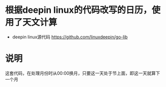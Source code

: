 # 根据deepin linux的代码改写的日历，使用了天文计算
* deepin linux源代码
https://github.com/linuxdeepin/go-lib
# 说明
这套代码，在处理月份时从00:00换月，只要这一天处于节上面，即这一天就算下一个月
